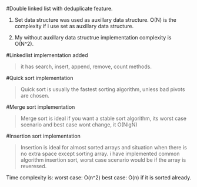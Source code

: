 #Double linked list with deduplicate feature.
1) Set data structure was used as auxillary data structure.
  O(N) is the complexity if i use set as auxillary data structure.

2) My without auxillary data structrue implementation complexity is O(N^2).


#Linkedlist implementation added
>it has search, insert, append, remove, count methods.

#Quick sort implementation
>Quick sort is usually the fastest sorting algorithm, unless bad pivots are chosen.

#Merge sort implementation

>Merge sort is ideal if you want a stable sort algorithm, its worst case scenario and best case wont change, it O(NlgN)

#Insertion sort implementation

>Insertion is ideal for almost sorted arrays and situation when there is no extra space except sorting array.
>i have implemented common algorithm insertion sort, worst case scenario would be if the array is reveresed.

Time complexity is:
worst case: O(n^2)
best case: O(n) if it is sorted already.
